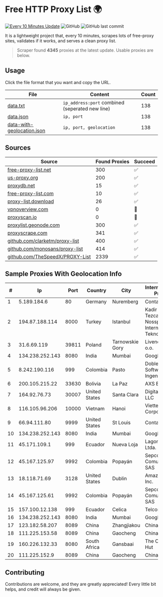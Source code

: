 
# Free HTTP Proxy List 🌍

[![Every 10 Minutes Update](https://github.com/mertguvencli/http-proxy-list/actions/workflows/main.yml/badge.svg?branch=main)](https://github.com/mertguvencli/http-proxy-list/actions/workflows/main.yml)
![GitHub](https://img.shields.io/github/license/mertguvencli/http-proxy-list)
![GitHub last commit](https://img.shields.io/github/last-commit/mertguvencli/http-proxy-list)

It is a lightweight project that, every 10 minutes, scrapes lots of free-proxy sites, validates if it works, and serves a clean proxy list.


> Scraper found **4345** proxies at the latest update. Usable proxies are below.

## Usage

Click the file format that you want and copy the URL.


|File|Content|Count|
|----|-------|-----|
|[data.txt](https://raw.githubusercontent.com/mertguvencli/http-proxy-list/main/proxy-list/data.txt)|`ip_address:port` combined (seperated new line)|138|
|[data.json](https://raw.githubusercontent.com/mertguvencli/http-proxy-list/main/proxy-list/data.json)|`ip, port`|138|
|[data-with-geolocation.json](https://raw.githubusercontent.com/mertguvencli/http-proxy-list/main/proxy-list/data-with-geolocation.json)|`ip, port, geolocation`|138|

## Sources

|Source|Found Proxies|Succeed|
|------|-------------|-------|
|[free-proxy-list.net](https://free-proxy-list.net)|300|✅|
|[us-proxy.org](https://www.us-proxy.org)|200|✅|
|[proxydb.net](http://proxydb.net)|15|✅|
|[free-proxy-list.com](https://free-proxy-list.com/?page=&port=&type%5B%5D=http&type%5B%5D=https&up_time=0&search=Search)|10|✅|
|[proxy-list.download](https://www.proxy-list.download/HTTP)|26|✅|
|[vpnoverview.com](https://vpnoverview.com/privacy/anonymous-browsing/free-proxy-servers)|0|🚫|
|[proxyscan.io](https://www.proxyscan.io)|0|🚫|
|[proxylist.geonode.com](https://proxylist.geonode.com/api/proxy-list?limit=300&page=1&sort_by=lastChecked&sort_type=desc&protocols=http,https)|300|✅|
|[proxyscrape.com](https://api.proxyscrape.com/v2/?request=displayproxies&protocol=http&timeout=10000&country=all&ssl=all&anonymity=all)|341|✅|
|[github.com/clarketm/proxy-list](https://raw.githubusercontent.com/clarketm/proxy-list/master/proxy-list-raw.txt)|400|✅|
|[github.com/monosans/proxy-list](https://raw.githubusercontent.com/monosans/proxy-list/main/proxies/http.txt)|414|✅|
|[github.com/TheSpeedX/PROXY-List](https://raw.githubusercontent.com/TheSpeedX/PROXY-List/master/http.txt)|2339|✅|


## Sample Proxies With Geolocation Info

|#|Ip|Port|Country|City|Internet Service Provider|
|-|--|----|-------|----|-------------------------|
|1|5.189.184.6|80|Germany|Nuremberg|Contabo GmbH|
|2|194.87.188.114|8000|Turkey|Istanbul|Kadir Huseyin Tezcan Nosspeed Internet Teknolojileri|
|3|31.6.69.119|39811|Poland|Tarnowskie Gory|Livenet sp. z o.o.|
|4|134.238.252.143|8080|India|Mumbai|Google LLC|
|5|8.242.190.116|999|Colombia|Pasto|Dobleclick Software E Ingenieria|
|6|200.105.215.22|33630|Bolivia|La Paz|AXS Bolivia S. A.|
|7|164.92.76.73|30007|United States|Santa Clara|DigitalOcean, LLC|
|8|116.105.96.206|10000|Vietnam|Hanoi|Viettel Corporation|
|9|66.94.111.80|9999|United States|St Louis|Contabo Inc.|
|10|134.238.252.143|8080|India|Mumbai|Google LLC|
|11|45.171.109.1|999|Ecuador|Nueva Loja|Lagonet-tv Cia. Ltda.|
|12|45.167.125.97|9992|Colombia|Popayán|Sepcom Comunicaciones SAS|
|13|18.118.71.69|3128|United States|Dublin|Amazon.com, Inc.|
|14|45.167.125.61|9992|Colombia|Popayán|Sepcom Comunicaciones SAS|
|15|157.100.12.138|999|Ecuador|Celica|Telconet S.A|
|16|134.238.252.143|8080|India|Mumbai|Google LLC|
|17|123.182.58.207|8089|China|Zhangjiakou|Chinanet|
|18|111.225.153.58|8089|China|Gaocheng|Chinanet|
|19|160.226.132.33|8080|South Africa|Gansbaai|The Computer Hut|
|20|111.225.152.9|8089|China|Gaocheng|Chinanet|



## Contributing

Contributions are welcome, and they are greatly appreciated! Every
little bit helps, and credit will always be given.

